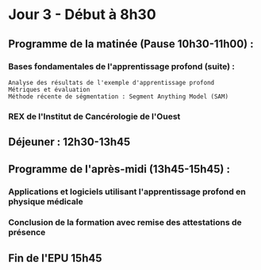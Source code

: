 # Jour 3 - Début à 8h30

## Programme de la matinée (Pause 10h30-11h00) :
  
  ### Bases fondamentales de l'apprentissage profond (suite) : 
    Analyse des résultats de l'exemple d'apprentissage profond
    Métriques et évaluation
    Méthode récente de ségmentation : Segment Anything Model (SAM)

  ### REX de l'Institut de Cancérologie de l'Ouest 

## Déjeuner : 12h30-13h45

## Programme de l'après-midi (13h45-15h45) :

  ### Applications et logiciels utilisant l'apprentissage profond en physique médicale

  ### Conclusion de la formation avec remise des attestations de présence

## Fin de l'EPU 15h45
